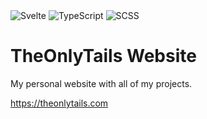 <div>
<img alt="Svelte" src="https://img.shields.io/badge/svelte-%23FF2D20.svg?&style=for-the-badge&logo=svelte&logoColor=white"/>
<img alt="TypeScript" src="https://img.shields.io/badge/typescript-%23007ACC.svg?&style=for-the-badge&logo=typescript&logoColor=white"/>
<img alt="SCSS" src="https://img.shields.io/badge/scss-%23C6538C.svg?&style=for-the-badge&logo=sass&logoColor=white"/>
</div>

# TheOnlyTails Website

My personal website with all of my projects. 

https://theonlytails.com
